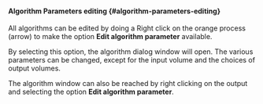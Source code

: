 #### Algorithm Parameters editing {#algorithm-parameters-editing}

All algorithms can be edited by doing a Right click on the orange process (arrow) to make the option **Edit algorithm parameter** available.

By selecting this option, the algorithm dialog window will open. The various parameters can be changed, except for the input volume and the choices of output volumes.  

The algorithm window can also be reached by right clicking on the output and selecting the option **Edit algorithm parameter**.